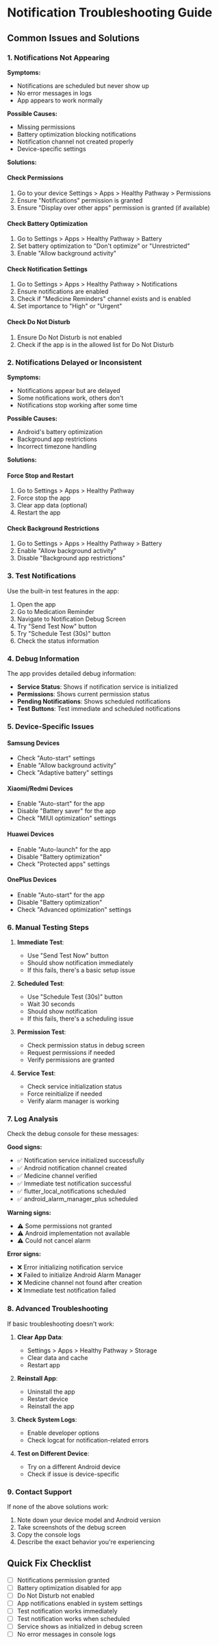 # Notification Troubleshooting Guide

## Common Issues and Solutions

### 1. Notifications Not Appearing

**Symptoms:**
- Notifications are scheduled but never show up
- No error messages in logs
- App appears to work normally

**Possible Causes:**
- Missing permissions
- Battery optimization blocking notifications
- Notification channel not created properly
- Device-specific settings

**Solutions:**

#### Check Permissions
1. Go to your device Settings > Apps > Healthy Pathway > Permissions
2. Ensure "Notifications" permission is granted
3. Ensure "Display over other apps" permission is granted (if available)

#### Check Battery Optimization
1. Go to Settings > Apps > Healthy Pathway > Battery
2. Set battery optimization to "Don't optimize" or "Unrestricted"
3. Enable "Allow background activity"

#### Check Notification Settings
1. Go to Settings > Apps > Healthy Pathway > Notifications
2. Ensure notifications are enabled
3. Check if "Medicine Reminders" channel exists and is enabled
4. Set importance to "High" or "Urgent"

#### Check Do Not Disturb
1. Ensure Do Not Disturb is not enabled
2. Check if the app is in the allowed list for Do Not Disturb

### 2. Notifications Delayed or Inconsistent

**Symptoms:**
- Notifications appear but are delayed
- Some notifications work, others don't
- Notifications stop working after some time

**Possible Causes:**
- Android's battery optimization
- Background app restrictions
- Incorrect timezone handling

**Solutions:**

#### Force Stop and Restart
1. Go to Settings > Apps > Healthy Pathway
2. Force stop the app
3. Clear app data (optional)
4. Restart the app

#### Check Background Restrictions
1. Go to Settings > Apps > Healthy Pathway > Battery
2. Enable "Allow background activity"
3. Disable "Background app restrictions"

### 3. Test Notifications

Use the built-in test features in the app:

1. Open the app
2. Go to Medication Reminder
3. Navigate to Notification Debug Screen
4. Try "Send Test Now" button
5. Try "Schedule Test (30s)" button
6. Check the status information

### 4. Debug Information

The app provides detailed debug information:

- **Service Status**: Shows if notification service is initialized
- **Permissions**: Shows current permission status
- **Pending Notifications**: Shows scheduled notifications
- **Test Buttons**: Test immediate and scheduled notifications

### 5. Device-Specific Issues

#### Samsung Devices
- Check "Auto-start" settings
- Enable "Allow background activity"
- Check "Adaptive battery" settings

#### Xiaomi/Redmi Devices
- Enable "Auto-start" for the app
- Disable "Battery saver" for the app
- Check "MIUI optimization" settings

#### Huawei Devices
- Enable "Auto-launch" for the app
- Disable "Battery optimization"
- Check "Protected apps" settings

#### OnePlus Devices
- Enable "Auto-start" for the app
- Disable "Battery optimization"
- Check "Advanced optimization" settings

### 6. Manual Testing Steps

1. **Immediate Test**:
   - Use "Send Test Now" button
   - Should show notification immediately
   - If this fails, there's a basic setup issue

2. **Scheduled Test**:
   - Use "Schedule Test (30s)" button
   - Wait 30 seconds
   - Should show notification
   - If this fails, there's a scheduling issue

3. **Permission Test**:
   - Check permission status in debug screen
   - Request permissions if needed
   - Verify permissions are granted

4. **Service Test**:
   - Check service initialization status
   - Force reinitialize if needed
   - Verify alarm manager is working

### 7. Log Analysis

Check the debug console for these messages:

**Good signs:**
- ✅ Notification service initialized successfully
- ✅ Android notification channel created
- ✅ Medicine channel verified
- ✅ Immediate test notification successful
- ✅ flutter_local_notifications scheduled
- ✅ android_alarm_manager_plus scheduled

**Warning signs:**
- ⚠️ Some permissions not granted
- ⚠️ Android implementation not available
- ⚠️ Could not cancel alarm

**Error signs:**
- ❌ Error initializing notification service
- ❌ Failed to initialize Android Alarm Manager
- ❌ Medicine channel not found after creation
- ❌ Immediate test notification failed

### 8. Advanced Troubleshooting

If basic troubleshooting doesn't work:

1. **Clear App Data**:
   - Settings > Apps > Healthy Pathway > Storage
   - Clear data and cache
   - Restart app

2. **Reinstall App**:
   - Uninstall the app
   - Restart device
   - Reinstall the app

3. **Check System Logs**:
   - Enable developer options
   - Check logcat for notification-related errors

4. **Test on Different Device**:
   - Try on a different Android device
   - Check if issue is device-specific

### 9. Contact Support

If none of the above solutions work:

1. Note down your device model and Android version
2. Take screenshots of the debug screen
3. Copy the console logs
4. Describe the exact behavior you're experiencing

## Quick Fix Checklist

- [ ] Notifications permission granted
- [ ] Battery optimization disabled for app
- [ ] Do Not Disturb not enabled
- [ ] App notifications enabled in system settings
- [ ] Test notification works immediately
- [ ] Test notification works when scheduled
- [ ] Service shows as initialized in debug screen
- [ ] No error messages in console logs 